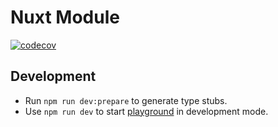 <!---
This file is auto-generate by a github hook please modify README.template.md if you don't want to lose your work
-->
# Nuxt Module

[![codecov](https://codecov.io/github/components-web-app/cwa-nuxt-module/branch/feat/mercure-and-api-docs/graph/badge.svg?token=Z6GQJN413O)](https://codecov.io/github/components-web-app/cwa-nuxt-module)

## Development

- Run `npm run dev:prepare` to generate type stubs.
- Use `npm run dev` to start [playground](./playground) in development mode.
